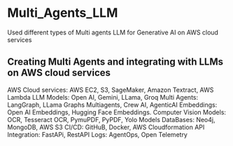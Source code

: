 # Multi_Agents_LLM
Used different types of Multi agents LLM for Generative AI on AWS cloud services

## Creating Multi Agents and integrating with LLMs on AWS cloud services
AWS Cloud services: AWS EC2, S3, SageMaker, Amazon Textract, AWS Lambda
LLM Models: Open AI, Gemini, LLama, Groq
Multi Agents: LangGraph, LLama Graphs Multiagents, Crew AI, AgenticAI
Embeddings: Open AI Embeddings, Hugging Face Embeddings.
Computer Vision Models: OCR, Tesseract OCR, PymuPDF, PyPDF, Yolo Models
DataBases: Neo4j, MongoDB, AWS S3
CI/CD: GitHuB, Docker, AWS Cloudformation
API Integration: FastAPi, RestAPI
Logs: AgentOps, Open Telemetry

